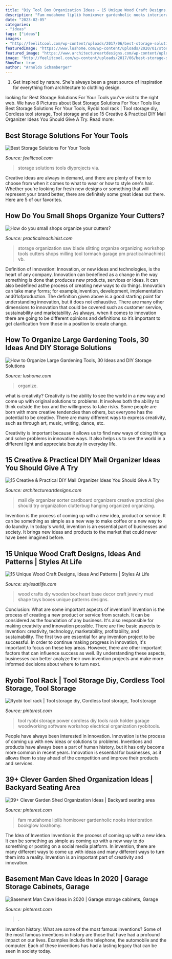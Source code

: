 ```yaml
---
title: "Diy Tool Box Organization Ideas ~ 15 Unique Wood Craft Designs, Ideas And Patterns"
description: "Fam mudahome liplib homixover gardenholic nooks interioration bookglow lovahomy"
date: "2023-02-05"
categories:
- "ideas"
tags: ["ideas"]
images:
- "http://feelitcool.com/wp-content/uploads/2017/06/best-storage-solutions-for-your-tools3.jpg"
featuredImage: "https://www.lushome.com/wp-content/uploads/2020/01/storage-ideas-gadening-tools-26.jpg"
featured_image: "https://www.architectureartdesigns.com/wp-content/uploads/2019/04/15-Creative-Practical-DIY-Mail-Organizer-Ideas-You-Should-Give-A-Try-11.jpg"
image: "http://feelitcool.com/wp-content/uploads/2017/06/best-storage-solutions-for-your-tools3.jpg"
ShowToc: true
author: "Arnoldo Schamberger"
---
```



1. Get inspired by nature. She's always been a great source of inspiration for everything from architecture to clothing design.

	

		
looking for Best Storage Solutions For Your Tools you've visit to the right web. We have 8 Pictures about Best Storage Solutions For Your Tools like Best Storage Solutions For Your Tools, Ryobi tool rack | Tool storage diy, Cordless tool storage, Tool storage and also 15 Creative &amp; Practical DIY Mail Organizer Ideas You Should Give A Try. Read more:
		
    
## Best Storage Solutions For Your Tools

<img loading=lazy src="http://feelitcool.com/wp-content/uploads/2017/06/best-storage-solutions-for-your-tools3.jpg" onerror="this.onerror=null;this.src='https://tse1.mm.bing.net/th?id=OIP.LSh0Nc4XpXBWkQ2LDe0LcgHaNJ&amp;pid=15.1';" alt="Best Storage Solutions For Your Tools">

_Source: feelitcool.com_

>storage solutions tools diyprojects via. 

	

Creative ideas are always in demand, and there are plenty of them to choose from when it comes to what to wear or how to style one's hair. Whether you're looking for fresh new designs or something that will represent your brand better, there are definitely some great ideas out there. Here are 5 of our favorites.

    
## How Do You Small Shops Organize Your Cutters?

<img loading=lazy src="https://www.practicalmachinist.com/vb/attachments/f38/101297d1393966076-how-do-you-small-shops-organize-your-cutters-5-over-view.jpg" onerror="this.onerror=null;this.src='https://tse1.mm.bing.net/th?id=OIP.ibOfUV6FEg5nUE0gp_CfDwHaKi&amp;pid=15.1';" alt="How do you small shops organize your cutters?">

_Source: practicalmachinist.com_

>storage organization saw blade slitting organize organizing workshop tools cutters shops milling tool tormach garage pm practicalmachinist vb. 

	

Definition of innovation:
Innovation, or new ideas and technologies, is the heart of any company. Innovation can bedefined as a change in the way something is done that produces new products, services or ideas. It can also bedefined asthe process of creating new ways to do things. Innovation can take many forms; for example,invention, development, implementation and01ofproduction.
The definition given above is a good starting point for understanding innovation, but it does not exhaustive. There are many other dimensions to innovation that could be covered such as customer service, sustainability and marketability. As always, when it comes to innovation there are going to be different opinions and definitions so it’s important to get clarification from those in a position to create change.

    
## How To Organize Large Gardening Tools, 30 Ideas And DIY Storage Solutions

<img loading=lazy src="https://www.lushome.com/wp-content/uploads/2020/01/storage-ideas-gadening-tools-26.jpg" onerror="this.onerror=null;this.src='https://tse3.mm.bing.net/th?id=OIP.FJWVSook7nm9MPxbnuUo0wAAAA&amp;pid=15.1';" alt="How to Organize Large Gardening Tools, 30 Ideas and DIY Storage Solutions">

_Source: lushome.com_

>organize. 

	

what is creativity?
Creativity is the ability to see the world in a new way and come up with original solutions to problems. It involves both the ability to think outside the box and the willingness to take risks.
Some people are born with more creative tendencies than others, but everyone has the potential to be creative. There are many different ways to express creativity, such as through art, music, writing, dance, etc.

Creativity is important because it allows us to find new ways of doing things and solve problems in innovative ways. It also helps us to see the world in a different light and appreciate beauty in everyday life.

    
## 15 Creative &amp; Practical DIY Mail Organizer Ideas You Should Give A Try

<img loading=lazy src="https://www.architectureartdesigns.com/wp-content/uploads/2019/04/15-Creative-Practical-DIY-Mail-Organizer-Ideas-You-Should-Give-A-Try-11.jpg" onerror="this.onerror=null;this.src='https://tse2.mm.bing.net/th?id=OIP.w0llbGK2BSIhqkA55srHUQHaLK&amp;pid=15.1';" alt="15 Creative &amp; Practical DIY Mail Organizer Ideas You Should Give A Try">

_Source: architectureartdesigns.com_

>mail diy organizer sorter cardboard organizers creative practical give should try organization clutterbug hanging organized organizing. 

	

Invention is the process of coming up with a new idea, product or service. It can be something as simple as a new way to make coffee or a new way to do laundry. In today's world, invention is an essential part of businesses and society. It brings new ideas and products to the market that could never have been imagined before.

    
## 15 Unique Wood Craft Designs, Ideas And Patterns | Styles At Life

<img loading=lazy src="https://ae01.alicdn.com/kf/HTB1umUDMVXXXXaJaVXXq6xXFXXXs/Wooden-Crafts-Toys-Wood-Jewelry-Box-Love-Heart-Shape-DIY-Mud-Base-Art-Decor.jpg" onerror="this.onerror=null;this.src='https://tse2.mm.bing.net/th?id=OIP.Vg2VMorPmr4qVWcDrkZU0QHaHa&amp;pid=15.1';" alt="15 Unique Wood Craft Designs, Ideas And Patterns | Styles At Life">

_Source: stylesatlife.com_

>wood crafts diy wooden box heart base decor craft jewelry mud shape toys boxes unique patterns designs. 

	

Conclusion: What are some important aspects of invention?
Invention is the process of creating a new product or service from scratch. It can be considered as the foundation of any business. It's also responsible for making creativity and innovation possible. There are five basic aspects to Invention: creativity, technology, marketability, profitability, and sustainability. The first two are essential for any invention project to be successful. In order to continue making progress in Innovation, it's important to focus on these key areas. However, there are other important factors that can influence success as well. By understanding these aspects, businesses can better analyze their own invention projects and make more informed decisions about where to turn next.

    
## Ryobi Tool Rack | Tool Storage Diy, Cordless Tool Storage, Tool Storage

<img loading=lazy src="https://i.pinimg.com/736x/1c/d1/98/1cd1984dc4d5b786adbf6810619cecaa.jpg" onerror="this.onerror=null;this.src='https://tse1.mm.bing.net/th?id=OIP.Sli2h-Jter8xSkM8XeGvWgHaJ3&amp;pid=15.1';" alt="Ryobi tool rack | Tool storage diy, Cordless tool storage, Tool storage">

_Source: pinterest.com_

>tool ryobi storage power cordless diy tools rack holder garage woodworking software workshop electrical organization ryobitools. 

	

People have always been interested in innovation. Innovation is the process of coming up with new ideas or solutions to problems. Inventions and products have always been a part of human history, but it has only become more common in recent years. Innovation is essential for businesses, as it allows them to stay ahead of the competition and improve their products and services.

    
## 39+ Clever Garden Shed Organization Ideas | Backyard Seating Area

<img loading=lazy src="https://i.pinimg.com/736x/aa/2b/5c/aa2b5c920adc0439c5f2db2e35edb2c9.jpg" onerror="this.onerror=null;this.src='https://tse3.mm.bing.net/th?id=OIP.qMsRzByivobFMcyzk-XFWAHaJ4&amp;pid=15.1';" alt="39+ Clever Garden Shed Organization Ideas | Backyard seating area">

_Source: pinterest.com_

>fam mudahome liplib homixover gardenholic nooks interioration bookglow lovahomy. 

	

The Idea of Invention
Invention is the process of coming up with a new idea. It can be something as simple as coming up with a new way to do something or posting on a social media platform. In invention, there are many different ways to come up with ideas and many different ways to turn them into a reality. Invention is an important part of creativity and innovation.

    
## Basement Man Cave Ideas In 2020 | Garage Storage Cabinets, Garage

<img loading=lazy src="https://i.pinimg.com/736x/85/70/4e/85704eadf1a3f94c89a215631737a8e3.jpg" onerror="this.onerror=null;this.src='https://tse4.mm.bing.net/th?id=OIP.ZltrcJi97kQAm_vAXOIvrgHaJ3&amp;pid=15.1';" alt="Basement Man Cave Ideas in 2020 | Garage storage cabinets, Garage">

_Source: pinterest.com_

>. 

	

Invention history: What are some of the most famous inventions?
Some of the most famous inventions in history are those that have had a profound impact on our lives. Examples include the telephone, the automobile and the computer. Each of these inventions has had a lasting legacy that can be seen in society today.

